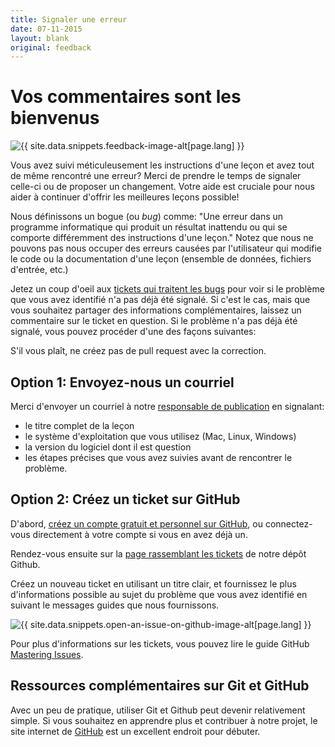 ```yaml
---
title: Signaler une erreur
date: 07-11-2015
layout: blank
original: feedback
---
```


# Vos commentaires sont les bienvenus

<img src="{{site.baseurl}}/images/reader-sm.png" class="garnish rounded float-left" alt="{{ site.data.snippets.feedback-image-alt[page.lang] }}"/>

Vous avez suivi méticuleusement les instructions d'une leçon et avez tout de même rencontré une erreur? Merci de prendre le temps de signaler celle-ci ou de proposer un changement. Votre aide est cruciale pour nous aider à continuer d'offrir les meilleures leçons possible!

Nous définissons un bogue (ou *bug*) comme: "Une erreur dans un programme informatique qui produit un résultat inattendu ou qui se comporte différemment des instructions d'une leçon." Notez que nous ne pouvons pas nous occuper des erreurs causées par l'utilisateur qui modifie le code ou la documentation d'une leçon  (ensemble de données, fichiers d'entrée, etc.)

Jetez un coup d'oeil aux [tickets qui traitent les bugs](https://github.com/orgs/programminghistorian/projects/6) pour voir si le problème que vous avez identifié n'a pas déjà été signalé. Si c'est le cas, mais que vous souhaitez partager des informations complémentaires, laissez un commentaire sur le ticket en question. Si le problème n'a pas déjà été signalé, vous pouvez procéder d'une des façons suivantes:

<div class="alert alert-info">
S'il vous plaît, ne créez pas de pull request avec la correction.
</div>

## Option 1: Envoyez-nous un courriel 
Merci d'envoyer un courriel à notre [responsable de publication](mailto:admin@programminghistorian.org) en signalant: 

- le titre complet de la leçon
- le système d'exploitation que vous utilisez (Mac, Linux, Windows)
- la version du logiciel dont il est question 
- les étapes précises que vous avez suivies avant de rencontrer le problème.  

## Option 2: Créez un ticket sur GitHub
D'abord, [créez un compte gratuit et personnel sur GitHub](https://help.github.com/articles/signing-up-for-a-new-github-account), ou connectez-vous directement à votre compte si vous en avez déjà un. 

Rendez-vous ensuite sur la [page rassemblant les tickets](https://github.com/programminghistorian/jekyll/issues?state=open) de notre dépôt Github.

Créez un nouveau ticket en utilisant un titre clair, et fournissez le plus d'informations possible au sujet du problème que vous avez identifié en suivant le messages guides que nous fournissons.

<img src="https://cloud.githubusercontent.com/assets/1126864/3697100/52b37768-139e-11e4-816e-c3eee5516997.png" class="full-width rounded" alt="{{ site.data.snippets.open-an-issue-on-github-image-alt[page.lang] }}"/>

Pour plus d'informations sur les tickets, vous pouvez lire le guide GitHub [Mastering Issues](https://guides.github.com/features/issues/).

## Ressources complémentaires sur Git et GitHub
Avec un peu de pratique, utiliser Git et Github peut devenir relativement simple. Si vous souhaitez en apprendre plus et contribuer à notre projet, le site internet de [GitHub](https://help.github.com/articles/good-resources-for-learning-git-and-github/) est un excellent endroit pour débuter.
